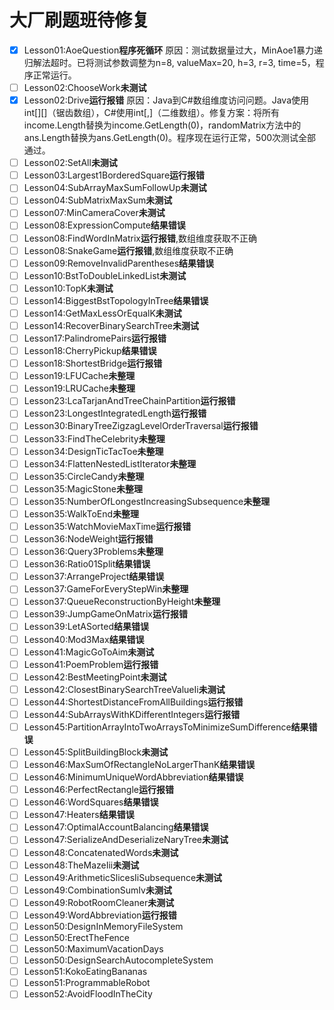 ﻿# 大厂刷题班待修复

- [x] Lesson01:AoeQuestion**程序死循环** 原因：测试数据量过大，MinAoe1暴力递归解法超时。已将测试参数调整为n=8, valueMax=20, h=3, r=3, time=5，程序正常运行。
- [ ] Lesson02:ChooseWork**未测试**
- [x] Lesson02:Drive**运行报错** 原因：Java到C#数组维度访问问题。Java使用int[][]（锯齿数组），C#使用int[,]（二维数组）。修复方案：将所有income.Length替换为income.GetLength(0)，randomMatrix方法中的ans.Length替换为ans.GetLength(0)。程序现在运行正常，500次测试全部通过。
- [ ] Lesson02:SetAll**未测试**
- [ ] Lesson03:Largest1BorderedSquare**运行报错**
- [ ] Lesson04:SubArrayMaxSumFollowUp**未测试**
- [ ] Lesson04:SubMatrixMaxSum**未测试**
- [ ] Lesson07:MinCameraCover**未测试**
- [ ] Lesson08:ExpressionCompute**结果错误**
- [ ] Lesson08:FindWordInMatrix**运行报错**,数组维度获取不正确
- [ ] Lesson08:SnakeGame**运行报错**,数组维度获取不正确
- [ ] Lesson09:RemoveInvalidParentheses**结果错误**
- [ ] Lesson10:BstToDoubleLinkedList**未测试**
- [ ] Lesson10:TopK**未测试**
- [ ] Lesson14:BiggestBstTopologyInTree**结果错误**
- [ ] Lesson14:GetMaxLessOrEqualK**未测试**
- [ ] Lesson14:RecoverBinarySearchTree**未测试**
- [ ] Lesson17:PalindromePairs**运行报错**
- [ ] Lesson18:CherryPickup**结果错误**
- [ ] Lesson18:ShortestBridge**运行报错**
- [ ] Lesson19:LFUCache**未整理**
- [ ] Lesson19:LRUCache**未整理**
- [ ] Lesson23:LcaTarjanAndTreeChainPartition**运行报错**
- [ ] Lesson23:LongestIntegratedLength**运行报错**
- [ ] Lesson30:BinaryTreeZigzagLevelOrderTraversal**运行报错**
- [ ] Lesson33:FindTheCelebrity**未整理**
- [ ] Lesson34:DesignTicTacToe**未整理**
- [ ] Lesson34:FlattenNestedListIterator**未整理**
- [ ] Lesson35:CircleCandy**未整理**
- [ ] Lesson35:MagicStone**未整理**
- [ ] Lesson35:NumberOfLongestIncreasingSubsequence**未整理**
- [ ] Lesson35:WalkToEnd**未整理**
- [ ] Lesson35:WatchMovieMaxTime**运行报错**
- [ ] Lesson36:NodeWeight**运行报错**
- [ ] Lesson36:Query3Problems**未整理**
- [ ] Lesson36:Ratio01Split**结果错误**
- [ ] Lesson37:ArrangeProject**结果错误**
- [ ] Lesson37:GameForEveryStepWin**未整理**
- [ ] Lesson37:QueueReconstructionByHeight**未整理**
- [ ] Lesson39:JumpGameOnMatrix**运行报错**
- [ ] Lesson39:LetASorted**结果错误**
- [ ] Lesson40:Mod3Max**结果错误**
- [ ] Lesson41:MagicGoToAim**未测试**
- [ ] Lesson41:PoemProblem**运行报错**
- [ ] Lesson42:BestMeetingPoint**未测试**
- [ ] Lesson42:ClosestBinarySearchTreeValueIi**未测试**
- [ ] Lesson44:ShortestDistanceFromAllBuildings**运行报错**
- [ ] Lesson44:SubArraysWithKDifferentIntegers**运行报错**
- [ ] Lesson45:PartitionArrayIntoTwoArraysToMinimizeSumDifference**结果错误**
- [ ] Lesson45:SplitBuildingBlock**未测试**
- [ ] Lesson46:MaxSumOfRectangleNoLargerThanK**结果错误**
- [ ] Lesson46:MinimumUniqueWordAbbreviation**结果错误**
- [ ] Lesson46:PerfectRectangle**运行报错**
- [ ] Lesson46:WordSquares**结果错误**
- [ ] Lesson47:Heaters**结果错误**
- [ ] Lesson47:OptimalAccountBalancing**结果错误**
- [ ] Lesson47:SerializeAndDeserializeNaryTree**未测试**
- [ ] Lesson48:ConcatenatedWords**未测试**
- [ ] Lesson48:TheMazeIii**未测试**
- [ ] Lesson49:ArithmeticSlicesIiSubsequence**未测试**
- [ ] Lesson49:CombinationSumIv**未测试**
- [ ] Lesson49:RobotRoomCleaner**未测试**
- [ ] Lesson49:WordAbbreviation**运行报错**
- [ ] Lesson50:DesignInMemoryFileSystem
- [ ] Lesson50:ErectTheFence
- [ ] Lesson50:MaximumVacationDays
- [ ] Lesson50:DesignSearchAutocompleteSystem
- [ ] Lesson51:KokoEatingBananas
- [ ] Lesson51:ProgrammableRobot
- [ ] Lesson52:AvoidFloodInTheCity